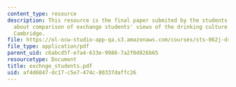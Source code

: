 ```yaml
---
content_type: resource
description: This resource is the final paper submited by the students explaining
  about comparison of exchange students' views of the drinking culture of MIT and
  Cambridge.
file: https://ol-ocw-studio-app-qa.s3.amazonaws.com/courses/sts-062j-drugs-politics-and-culture-spring-2006/af4d6047dc17c5e7474c80337daffc26_exchnge_students.pdf
file_type: application/pdf
parent_uid: c6abcd5f-e7a4-633e-9986-7a2f0d826b65
resourcetype: Document
title: exchnge_students.pdf
uid: af4d6047-dc17-c5e7-474c-80337daffc26
---
```

